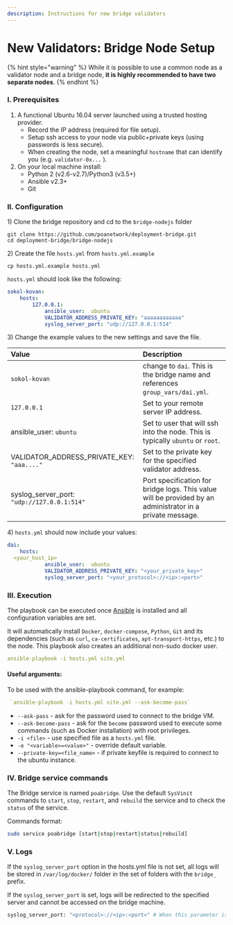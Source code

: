 ```yaml
---
description: Instructions for new bridge validators
---
```


# New Validators: Bridge Node Setup

{% hint style="warning" %}
While it is possible to use a common node as a validator node and a bridge node, **it is highly recommended to have two separate nodes**.
{% endhint %}

### I. Prerequisites

1. A functional Ubuntu 16.04 server launched using a trusted hosting provider. 
   * Record the IP address \(required for file setup\).
   * Setup ssh access to your node via public+private keys \(using passwords is less secure\).
   * When creating the node, set a meaningful  `hostname`  that can identify you \(e.g.  `validator-0x...` \).
2. On your local machine install:
   * Python 2 \(v2.6-v2.7\)/Python3 \(v3.5+\)
   * Ansible v2.3+
   * Git

### II. Configuration

1\) Clone the bridge repository and cd to the `bridge-nodejs` folder

```text
git clone https://github.com/poanetwork/deployment-bridge.git
cd deployment-bridge/bridge-nodejs
```

2\) Create the file `hosts.yml` from `hosts.yml.example`

```text
cp hosts.yml.example hosts.yml
```

`hosts.yml` should look like the following:

```yaml
sokol-kovan:
    hosts:
        127.0.0.1:
            ansible_user:  ubuntu
            VALIDATOR_ADDRESS_PRIVATE_KEY: "aaaaaaaaaaaa"
            syslog_server_port: "udp://127.0.0.1:514"
```

3\) Change the example values to the new settings and save the file.

| Value | Description |
| :--- | :--- |
| `sokol-kovan` | change to `dai`.  This is the bridge name and references  `group_vars/dai.yml`. |
| `127.0.0.1` | Set to your remote server IP address. |
| ansible\_user: `ubuntu` | Set to user that will ssh into the node. This is typically `ubuntu` or `root`. |
| VALIDATOR\_ADDRESS\_PRIVATE\_KEY: `"aaa...."` | Set to the private key for the specified validator address. |
| syslog\_server\_port: `"udp://127.0.0.1:514"` | Port specification for bridge logs. This value will be provided by an administrator in a private message. |

4\) `hosts.yml` should now include your values:

```yaml
dai:
    hosts:
  <your_host_ip>
            ansible_user:  ubuntu
            VALIDATOR_ADDRESS_PRIVATE_KEY: "<your_private_key>"
            syslog_server_port: "<your_protocol>://<ip>:<port>"
```

### III. Execution

The playbook can be executed once [Ansible](https://docs.ansible.com/ansible/latest/installation_guide/intro_installation.html) is installed and all configuration variables are set.

It will automatically install `Docker`, `docker-compose`, `Python`, `Git` and its dependencies \(such as `curl`, `ca-certificates`, `apt-transport-https`, etc.\) to the node. This playbook also creates an additional non-sudo docker user.

```yaml
ansible-playbook -i hosts.yml site.yml
```

#### **Useful arguments:**

To be used with the ansible-playbook command, for example:

```yaml
 `ansible-playbook -i hosts.yml site.yml --ask-become-pass`
```

* `--ask-pass` - ask for the password used to connect to the bridge VM.
* `--ask-become-pass` - ask for the `become` password used to execute some commands \(such as Docker installation\) with root privileges.
* `-i <file>` - use specified file as a `hosts.yml` file.
* `-e "<variable>=<value>"` - override default variable.
* `--private-key=<file_name>` - if private keyfile is required to connect to the ubuntu instance.

### IV. Bridge service commands

The Bridge service is named `poabridge`. Use the default `SysVinit` commands to `start`, `stop`, `restart`, and `rebuild` the service and to check the `status` of the service.

Commands format:

```bash
sudo service poabridge [start|stop|restart|status|rebuild]
```

### V. Logs

If the `syslog_server_port` option in the hosts.yml file is not set, all logs will be stored in `/var/log/docker/` folder in the set of folders with the `bridge_` prefix.

If the `syslog_server_port` is set, logs will be redirected to the specified server and cannot be accessed on the bridge machine.

```bash
syslog_server_port: "<protocol>://<ip>:<port>" # When this parameter is set all bridge logs will be redirected to the <ip>:<port> address.
```



